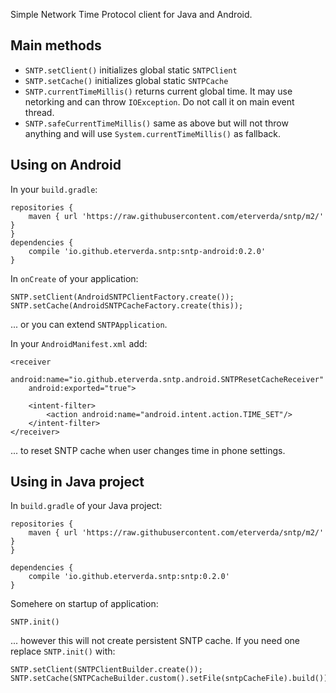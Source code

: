 Simple Network Time Protocol client for Java and Android.

Main methods
------------

- `SNTP.setClient()` initializes global static `SNTPClient`
- `SNTP.setCache()` initializes global static `SNTPCache`
- `SNTP.currentTimeMillis()` returns current global time. It may use netorking and can throw `IOException`. Do not call it on main event thread.
- `SNTP.safeCurrentTimeMillis()` same as above but will not throw anything and will use `System.currentTimeMillis()` as fallback.

Using on Android
----------------

In your `build.gradle`:

    repositories {
        maven { url 'https://raw.githubusercontent.com/eterverda/sntp/m2/' }
    }
    dependencies {
        compile 'io.github.eterverda.sntp:sntp-android:0.2.0'
    }

In `onCreate` of your application:

    SNTP.setClient(AndroidSNTPClientFactory.create());
    SNTP.setCache(AndroidSNTPCacheFactory.create(this));

... or you can extend `SNTPApplication`.

In your `AndroidManifest.xml` add:

    <receiver
        android:name="io.github.eterverda.sntp.android.SNTPResetCacheReceiver"
        android:exported="true">

        <intent-filter>
            <action android:name="android.intent.action.TIME_SET"/>
        </intent-filter>
    </receiver>

... to reset SNTP cache when user changes time in phone settings.

Using in Java project
---------------------


In `build.gradle` of your Java project:

    repositories {
        maven { url 'https://raw.githubusercontent.com/eterverda/sntp/m2/' }
    }

    dependencies {
        compile 'io.github.eterverda.sntp:sntp:0.2.0'
    }

Somehere on startup of application:

    SNTP.init()

... however this will not create persistent SNTP cache. If you need one replace `SNTP.init()` with:

    SNTP.setClient(SNTPClientBuilder.create());
    SNTP.setCache(SNTPCacheBuilder.custom().setFile(sntpCacheFile).build());
